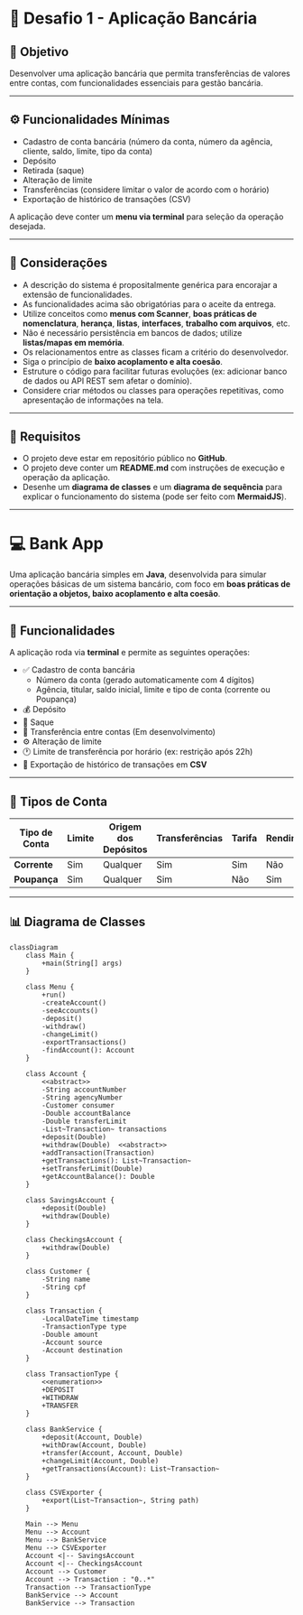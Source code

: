 # 🏦 Desafio 1 - Aplicação Bancária

## 🎯 Objetivo
Desenvolver uma aplicação bancária que permita transferências de valores entre contas, com funcionalidades essenciais para gestão bancária.

---

## ⚙️ Funcionalidades Mínimas
- Cadastro de conta bancária (número da conta, número da agência, cliente, saldo, limite, tipo da conta)
- Depósito
- Retirada (saque)
- Alteração de limite
- Transferências (considere limitar o valor de acordo com o horário)
- Exportação de histórico de transações (CSV)

A aplicação deve conter um **menu via terminal** para seleção da operação desejada.

---

## 🧩 Considerações
- A descrição do sistema é propositalmente genérica para encorajar a extensão de funcionalidades.  
- As funcionalidades acima são obrigatórias para o aceite da entrega.  
- Utilize conceitos como **menus com Scanner**, **boas práticas de nomenclatura**, **herança**, **listas**, **interfaces**, **trabalho com arquivos**, etc.  
- Não é necessário persistência em bancos de dados; utilize **listas/mapas em memória**.  
- Os relacionamentos entre as classes ficam a critério do desenvolvedor.  
- Siga o princípio de **baixo acoplamento e alta coesão**.  
- Estruture o código para facilitar futuras evoluções (ex: adicionar banco de dados ou API REST sem afetar o domínio).  
- Considere criar métodos ou classes para operações repetitivas, como apresentação de informações na tela.  

---

## 🧾 Requisitos
- O projeto deve estar em repositório público no **GitHub**.  
- O projeto deve conter um **README.md** com instruções de execução e operação da aplicação.  
- Desenhe um **diagrama de classes** e um **diagrama de sequência** para explicar o funcionamento do sistema (pode ser feito com **MermaidJS**).  

---

# 💻 Bank App

Uma aplicação bancária simples em **Java**, desenvolvida para simular operações básicas de um sistema bancário, com foco em **boas práticas de orientação a objetos, baixo acoplamento e alta coesão**.

---

## 🚀 Funcionalidades

A aplicação roda via **terminal** e permite as seguintes operações:

- ✅ Cadastro de conta bancária  
  - Número da conta (gerado automaticamente com 4 dígitos)  
  - Agência, titular, saldo inicial, limite e tipo de conta (corrente ou Poupança)
- 💰 Depósito
- 💸 Saque
- 🔄 Transferência entre contas (Em desenvolvimento)
- ⚙️ Alteração de limite
- 🕐 Limite de transferência por horário (ex: restrição após 22h)
- 📁 Exportação de histórico de transações em **CSV**

---

## 🧩 Tipos de Conta

| Tipo de Conta | Limite | Origem dos Depósitos | Transferências | Tarifa | Rendimento |
|----------------|------------------|--------|----------------------|----------------|---------|
| **Corrente** | Sim | Qualquer | Sim | Sim | Não |
| **Poupança** | Sim | Qualquer | Sim | Não | Sim |

---

## 📊 Diagrama de Classes

```mermaid
classDiagram
    class Main {
        +main(String[] args)
    }

    class Menu {
        +run()
        -createAccount()
        -seeAccounts()
        -deposit()
        -withdraw()
        -changeLimit()
        -exportTransactions()
        -findAccount(): Account
    }

    class Account {
        <<abstract>>
        -String accountNumber
        -String agencyNumber
        -Customer consumer
        -Double accountBalance
        -Double transferLimit
        -List~Transaction~ transactions
        +deposit(Double)
        +withdraw(Double)  <<abstract>>
        +addTransaction(Transaction)
        +getTransactions(): List~Transaction~
        +setTransferLimit(Double)
        +getAccountBalance(): Double
    }

    class SavingsAccount {
        +deposit(Double)
        +withdraw(Double)
    }

    class CheckingsAccount {
        +withdraw(Double)
    }

    class Customer {
        -String name
        -String cpf
    }

    class Transaction {
        -LocalDateTime timestamp
        -TransactionType type
        -Double amount
        -Account source
        -Account destination
    }

    class TransactionType {
        <<enumeration>>
        +DEPOSIT
        +WITHDRAW
        +TRANSFER
    }

    class BankService {
        +deposit(Account, Double)
        +withDraw(Account, Double)
        +transfer(Account, Account, Double)
        +changeLimit(Account, Double)
        +getTransactions(Account): List~Transaction~
    }

    class CSVExporter {
        +export(List~Transaction~, String path)
    }

    Main --> Menu
    Menu --> Account
    Menu --> BankService
    Menu --> CSVExporter
    Account <|-- SavingsAccount
    Account <|-- CheckingsAccount
    Account --> Customer
    Account --> Transaction : "0..*"
    Transaction --> TransactionType
    BankService --> Account
    BankService --> Transaction

